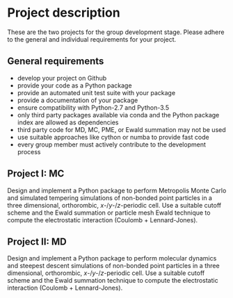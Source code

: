# Project description

These are the two projects for the group development stage. Please adhere to the general and individual requirements for your project.

## General requirements

- develop your project on Github
- provide your code as a Python package
- provide an automated unit test suite with your package
- provide a documentation of your package
- ensure compatibility with Python-2.7 and Python-3.5
- only third party packages available via conda and the Python package index are allowed as dependencies
- third party code for MD, MC, PME, or Ewald summation may not be used
- use suitable approaches like cython or numba to provide fast code
- every group member must actively contribute to the development process

## Project I: MC

Design and implement a Python package to perform Metropolis Monte Carlo and simulated tempering simulations of non-bonded point particles in a three dimensional, orthorombic, $x$-/$y$-/$z$-periodic cell. Use a suitable cutoff scheme and the Ewald summation or particle mesh Ewald technique to compute the electrostatic interaction (Coulomb + Lennard-Jones).

## Project II: MD

Design and implement a Python package to perform molecular dynamics and steepest descent simulations of non-bonded point particles in a three dimensional, orthorombic, $x$-/$y$-/$z$-periodic cell. Use a suitable cutoff scheme and the Ewald summation technique to compute the electrostatic interaction (Coulomb + Lennard-Jones).

